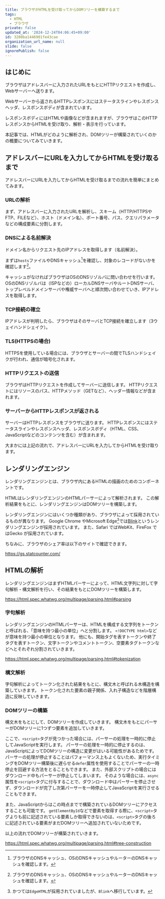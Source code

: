 ```yaml
---
title: ブラウザがHTMLを受け取ってからDOMツリーを構築するまで
tags:
  - HTML
  - ブラウザ
private: false
updated_at: '2024-12-24T04:06:45+09:00'
id: 3208ba1446901fe43cae
organization_url_name: null
slide: false
ignorePublish: false
---
```

## はじめに
ブラウザはアドレスバーに入力されたURLをもとにHTTPリクエストを作成し、Webサーバーへ送ります。

Webサーバーから返されるHTTPレスポンスにはステータスラインやレスポンスヘッダ、レスポンスボディが含まれています。

レスポンスボディにはHTMLや画像などが含まれますが、ブラウザはこのHTTPレスポンスからHTMLを受け取り、解析・表示を行っています。

本記事では、HTMLがどのように解析され、DOMツリーが構築されていくのかの概要についてみていきます。

## アドレスバーにURLを入力してからHTMLを受け取るまで
アドレスバーにURLを入力してからHTMLを受け取るまでの流れを簡単にまとめてみます。
### URLの解析
まず、アドレスバーに入力されたURLを解析し、スキーム（HTTP/HTTPSやFTP、FILEなど）、ホスト（ドメイン名）、ポート番号、パス、クエリパラメータなどの構成要素に分割します。
### DNSによる名前解決
ドメイン名からリクエスト先のIPアドレスを取得します（名前解決）。

まずは`hosts`ファイルやDNSキャッシュ[^1]を確認し、対象のレコードがないかを確認します[^1]。

キャッシュがなければブラウザはOSのDNSリゾルバに問い合わせを行います。
OSのDNSリゾルバは（ISPなどの）ローカルDNSサーバやルートDNSサーバ、トップレベルドメインサーバや権威サーバへと順次問い合わせていき、IPアドレスを取得します。
### TCP接続の確立
IPアドレスが判明したら、ブラウザはそのサーバとTCP接続を確立します（3ウェイハンドシェイク）。
### TLS(HTTPSの場合)
HTTPSを使用している場合には、ブラウザとサーバーの間でTLSハンドシェイクが行われ、通信が暗号化されます。
### HTTPリクエストの送信
ブラウザはHTTPリクエストを作成してサーバーに送信します。
HTTPリクエストにはリソースのパス、HTTPメソッド（GETなど）、ヘッダー情報などが含まれます。
### サーバーからHTTPレスポンスが返される
サーバーはHTTPレスポンスをブラウザに送ります。
HTTPレスポンスにはステータスラインやレスポンスヘッダ、レスポンスボディ（HTML、CSS、JavaScriptなどのコンテンツを含む）が含まれます。

大まかには上記の流れで、アドレスバーにURLを入力してからHTMLを受け取ります。

## レンダリングエンジン
レンダリングエンジンとは、ブラウザ内にあるHTMLの描画のためのコンポーネントです。

HTMLはレンダリングエンジンのHTMLパーサーによって解析されます。
この解析結果をもとに、レンダリングエンジンはDOMツリーを構築します。

レンダリングエンジンにはいくつか種類があり、ブラウザによって採用されているものが異なります。
Google Chrome やMicrosoft Edge[^2]では[Blink](https://www.chromium.org/blink/)というレンダリングエンジンが採用されています。
また、Safari ではWebKit、FireFox ではGecko が採用されています。

ちなみに、ブラウザのシェア率は以下のサイトで確認できます。

https://gs.statcounter.com/

## HTMLの解析
レンダリングエンジンはまずHTMLパーサーによって、HTML文字列に対して字句解析・構文解析を行い、その結果をもとにDOMツリーを構築します。

https://html.spec.whatwg.org/multipage/parsing.html#parsing

### 字句解析
レンダリングエンジンのHTMLパーサーは、HTMLを構成する文字列をトークンと呼ばれる、「意味を持つ最小の単位」へと分割します。
`<!DOCTYPE html>`などが意味を持つ最小の単位となります。
他にも、開始タグを表すトークンや終了タグを表すトークン、文字トークンやコメントトークン、空要素タグトークンなどへとそれぞれ分割されていきます。

https://html.spec.whatwg.org/multipage/parsing.html#tokenization

### 構文解析
字句解析によってトークン化された結果をもとに、構文木と呼ばれる木構造を構築していきます。
トークン化された要素の親子関係、入れ子構造などを階層構造に反映していきます。

### DOMツリーの構築
構文木をもとにして、DOMツリーを作成していきます。
構文木をもとにパーサーがDOMツリーに1つずつ要素を追加していきます。

ここで、`<script>`タグが見つかった場合には、パーサーの処理を一時的に停止してJavaScriptを実行します。
パーサーの処理を一時的に停止するのは、JavaScriptによってDOMツリーの構造に変更がはいる可能性があるためです。
パーサーの処理が停止することはパフォーマンス上もよくないため、実行タイミングをDOMツリー構築後に遅らせる`defer`属性を使用することでパーサーの一時停止を回避する方法をとることもできます。
また、外部スクリプトの場合にはダウンロード中もパーサーが停止してしまいます。
そのような場合には、`async`属性を`<script>`タグに付与することで、ダウンロード中はパーサーを停止させず、ダウンロードが完了し次第パーサーを一時停止してJavaScriptを実行させることもできます。

また、JavaScriptからはこの時点までで構築されているDOMツリーにアクセスすることも可能です。
`getElementById`などで要素を取得する際に、`<script>`タグよりも前に記述されている要素しか取得できないのは、`<script>`タグの後ろに記述されている要素がまだDOMツリーへ追加されていないためです。


以上の流れでDOMツリーが構築されていきます。


https://html.spec.whatwg.org/multipage/parsing.html#tree-construction



[^1]:ブラウザのDNSキャッシュ、OSのDNSキャッシュやルーターのDNSキャッシュを確認します。
[^2]:かつては`EdgeHTML`が採用されていましたが、`Blink`へ移行しています。
